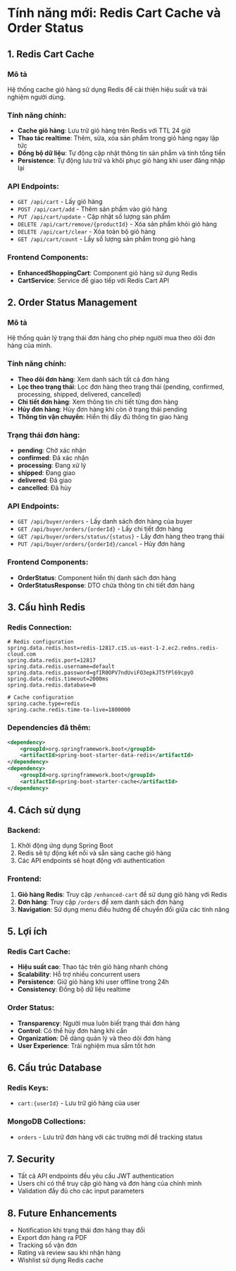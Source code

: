# Tính năng mới: Redis Cart Cache và Order Status

## 1. Redis Cart Cache

### Mô tả
Hệ thống cache giỏ hàng sử dụng Redis để cải thiện hiệu suất và trải nghiệm người dùng.

### Tính năng chính:
- **Cache giỏ hàng**: Lưu trữ giỏ hàng trên Redis với TTL 24 giờ
- **Thao tác realtime**: Thêm, sửa, xóa sản phẩm trong giỏ hàng ngay lập tức
- **Đồng bộ dữ liệu**: Tự động cập nhật thông tin sản phẩm và tính tổng tiền
- **Persistence**: Tự động lưu trữ và khôi phục giỏ hàng khi user đăng nhập lại

### API Endpoints:
- `GET /api/cart` - Lấy giỏ hàng
- `POST /api/cart/add` - Thêm sản phẩm vào giỏ hàng
- `PUT /api/cart/update` - Cập nhật số lượng sản phẩm
- `DELETE /api/cart/remove/{productId}` - Xóa sản phẩm khỏi giỏ hàng
- `DELETE /api/cart/clear` - Xóa toàn bộ giỏ hàng
- `GET /api/cart/count` - Lấy số lượng sản phẩm trong giỏ hàng

### Frontend Components:
- **EnhancedShoppingCart**: Component giỏ hàng sử dụng Redis
- **CartService**: Service để giao tiếp với Redis Cart API

## 2. Order Status Management

### Mô tả
Hệ thống quản lý trạng thái đơn hàng cho phép người mua theo dõi đơn hàng của mình.

### Tính năng chính:
- **Theo dõi đơn hàng**: Xem danh sách tất cả đơn hàng
- **Lọc theo trạng thái**: Lọc đơn hàng theo trạng thái (pending, confirmed, processing, shipped, delivered, cancelled)
- **Chi tiết đơn hàng**: Xem thông tin chi tiết từng đơn hàng
- **Hủy đơn hàng**: Hủy đơn hàng khi còn ở trạng thái pending
- **Thông tin vận chuyển**: Hiển thị đầy đủ thông tin giao hàng

### Trạng thái đơn hàng:
- **pending**: Chờ xác nhận
- **confirmed**: Đã xác nhận
- **processing**: Đang xử lý
- **shipped**: Đang giao
- **delivered**: Đã giao
- **cancelled**: Đã hủy

### API Endpoints:
- `GET /api/buyer/orders` - Lấy danh sách đơn hàng của buyer
- `GET /api/buyer/orders/{orderId}` - Lấy chi tiết đơn hàng
- `GET /api/buyer/orders/status/{status}` - Lấy đơn hàng theo trạng thái
- `PUT /api/buyer/orders/{orderId}/cancel` - Hủy đơn hàng

### Frontend Components:
- **OrderStatus**: Component hiển thị danh sách đơn hàng
- **OrderStatusResponse**: DTO chứa thông tin chi tiết đơn hàng

## 3. Cấu hình Redis

### Redis Connection:
```properties
# Redis configuration
spring.data.redis.host=redis-12817.c15.us-east-1-2.ec2.redns.redis-cloud.com
spring.data.redis.port=12817
spring.data.redis.username=default
spring.data.redis.password=gfIR0OPV7ndUviFO3epkJT5fPl69cpyO
spring.data.redis.timeout=2000ms
spring.data.redis.database=0

# Cache configuration
spring.cache.type=redis
spring.cache.redis.time-to-live=1800000
```

### Dependencies đã thêm:
```xml
<dependency>
    <groupId>org.springframework.boot</groupId>
    <artifactId>spring-boot-starter-data-redis</artifactId>
</dependency>
<dependency>
    <groupId>org.springframework.boot</groupId>
    <artifactId>spring-boot-starter-cache</artifactId>
</dependency>
```

## 4. Cách sử dụng

### Backend:
1. Khởi động ứng dụng Spring Boot
2. Redis sẽ tự động kết nối và sẵn sàng cache giỏ hàng
3. Các API endpoints sẽ hoạt động với authentication

### Frontend:
1. **Giỏ hàng Redis**: Truy cập `/enhanced-cart` để sử dụng giỏ hàng với Redis
2. **Đơn hàng**: Truy cập `/orders` để xem danh sách đơn hàng
3. **Navigation**: Sử dụng menu điều hướng để chuyển đổi giữa các tính năng

## 5. Lợi ích

### Redis Cart Cache:
- **Hiệu suất cao**: Thao tác trên giỏ hàng nhanh chóng
- **Scalability**: Hỗ trợ nhiều concurrent users
- **Persistence**: Giữ giỏ hàng khi user offline trong 24h
- **Consistency**: Đồng bộ dữ liệu realtime

### Order Status:
- **Transparency**: Người mua luôn biết trạng thái đơn hàng
- **Control**: Có thể hủy đơn hàng khi cần
- **Organization**: Dễ dàng quản lý và theo dõi đơn hàng
- **User Experience**: Trải nghiệm mua sắm tốt hơn

## 6. Cấu trúc Database

### Redis Keys:
- `cart:{userId}` - Lưu trữ giỏ hàng của user

### MongoDB Collections:
- `orders` - Lưu trữ đơn hàng với các trường mới để tracking status

## 7. Security

- Tất cả API endpoints đều yêu cầu JWT authentication
- Users chỉ có thể truy cập giỏ hàng và đơn hàng của chính mình
- Validation đầy đủ cho các input parameters

## 8. Future Enhancements

- Notification khi trạng thái đơn hàng thay đổi
- Export đơn hàng ra PDF
- Tracking số vận đơn
- Rating và review sau khi nhận hàng
- Wishlist sử dụng Redis cache
